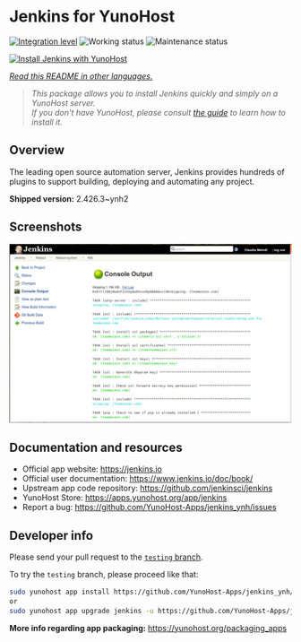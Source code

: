 <!--
N.B.: This README was automatically generated by <https://github.com/YunoHost/apps/tree/master/tools/readme_generator>
It shall NOT be edited by hand.
-->

# Jenkins for YunoHost

[![Integration level](https://dash.yunohost.org/integration/jenkins.svg)](https://ci-apps.yunohost.org/ci/apps/jenkins/) ![Working status](https://ci-apps.yunohost.org/ci/badges/jenkins.status.svg) ![Maintenance status](https://ci-apps.yunohost.org/ci/badges/jenkins.maintain.svg)

[![Install Jenkins with YunoHost](https://install-app.yunohost.org/install-with-yunohost.svg)](https://install-app.yunohost.org/?app=jenkins)

*[Read this README in other languages.](./ALL_README.md)*

> *This package allows you to install Jenkins quickly and simply on a YunoHost server.*  
> *If you don't have YunoHost, please consult [the guide](https://yunohost.org/install) to learn how to install it.*

## Overview

The leading open source automation server, Jenkins provides hundreds of plugins to support building, deploying and automating any project. 


**Shipped version:** 2.426.3~ynh2

## Screenshots

![Screenshot of Jenkins](./doc/screenshots/screenshot1.png)

## Documentation and resources

- Official app website: <https://jenkins.io>
- Official user documentation: <https://www.jenkins.io/doc/book/>
- Upstream app code repository: <https://github.com/jenkinsci/jenkins>
- YunoHost Store: <https://apps.yunohost.org/app/jenkins>
- Report a bug: <https://github.com/YunoHost-Apps/jenkins_ynh/issues>

## Developer info

Please send your pull request to the [`testing` branch](https://github.com/YunoHost-Apps/jenkins_ynh/tree/testing).

To try the `testing` branch, please proceed like that:

```bash
sudo yunohost app install https://github.com/YunoHost-Apps/jenkins_ynh/tree/testing --debug
or
sudo yunohost app upgrade jenkins -u https://github.com/YunoHost-Apps/jenkins_ynh/tree/testing --debug
```

**More info regarding app packaging:** <https://yunohost.org/packaging_apps>
